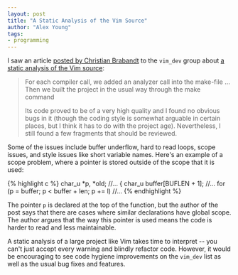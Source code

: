 ```yaml
---
layout: post
title: "A Static Analysis of the Vim Source"
author: "Alex Young"
tags: 
- programming
---
```


I saw an article [posted by Christian Brabandt](https://groups.google.com/d/msg/vim_dev/mCPmV-xoZUQ/r4emPIiPGCYJ) to the `vim_dev` group about [a static analysis of the Vim source](http://www.viva64.com/en/b/0311/):

> For each compiler call, we added an analyzer call into the make-file … Then we built the project in the usual way through the make command
>
> Its code proved to be of a very high quality and I found no obvious bugs in it (though the coding style is somewhat arguable in certain places, but I think it has to do with the project age). Nevertheless, I still found a few fragments that should be reviewed.

Some of the issues include buffer underflow, hard to read loops, scope issues, and style issues like short variable names.  Here's an example of a scope problem, where a pointer is stored outside of the scope that it is used:

{% highlight c %}
char_u *p, *old;
//...
{
  char_u        buffer[BUFLEN + 1];
  //...
  for (p = buffer; p < buffer + len; p += l)
    //...
{% endhighlight %}

The pointer `p` is declared at the top of the function, but the author of the post says that there are cases where similar declarations have global scope.  The author argues that the way this pointer is used means the code is harder to read and less maintainable.

A static analysis of a large project like Vim takes time to interpret -- you can't just accept every warning and blindly refactor code.  However, it would be encouraging to see code hygiene improvements on the `vim_dev` list as well as the usual bug fixes and features.
